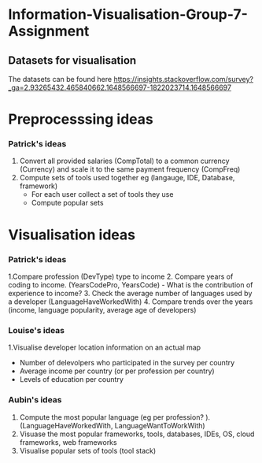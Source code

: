 # Information-Visualisation-Group-7-Assignment

## Datasets for visualisation
The datasets can be found here 
https://insights.stackoverflow.com/survey?_ga=2.93265432.465840662.1648566697-1822023714.1648566697

#  Preprocesssing ideas
### Patrick's ideas
1. Convert all provided salaries (CompTotal) to a common currency (Currency) and scale it to the same payment frequency (CompFreq)
2. Compute sets of tools used together eg (langauge, IDE, Database, framework)
   - For each user collect a set of tools they use
   - Compute popular sets 

# Visualisation ideas 
### Patrick's ideas
1.Compare profession (DevType) type to income 
2. Compare years of coding to income. (YearsCodePro, YearsCode) - What is the contribution of experience to income?
3. Check the average number of languages used by a developer (LanguageHaveWorkedWith)
4. Compare trends over the years (income, language popularity, average age of developers)

### Louise's ideas
1.Visualise developer location information on an actual map 
   * Number of delevolpers who participated in the survey per country 
   * Average income per country (or per profession per country)
   * Levels of education per country

### Aubin's ideas 
1. Compute the most popular language (eg per profession? ).  (LanguageHaveWorkedWith, LanguageWantToWorkWith)
2. Visuase the most popular frameworks, tools, databases, IDEs, OS, cloud frameworks, web frameworks 
3. Visualise popular sets of tools (tool stack)

